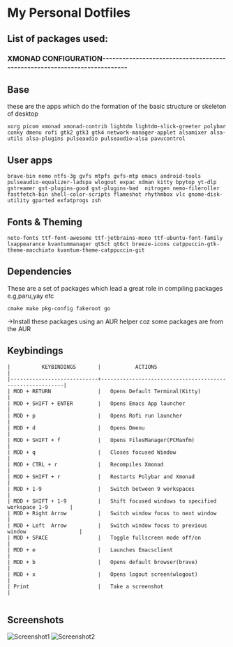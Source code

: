 # My Personal Dotfiles

## List of packages used:

### XMONAD CONFIGURATION-------------------------------------------------------------------------

Base
------
these are the apps which do the formation of the basic structure or skeleton of desktop

```
xorg picom xmonad xmonad-contrib lightdm lightdm-slick-greeter polybar conky dmenu rofi gtk2 gtk3 gtk4 network-manager-applet alsamixer alsa-utils alsa-plugins pulseaudio pulseaudio-alsa pavucontrol  
```

User apps
---------

```
brave-bin nemo ntfs-3g gvfs mtpfs gvfs-mtp emacs android-tools pulseaudio-equalizer-ladspa wlogout expac xdman kitty bpytop yt-dlp gstreamer gst-plugins-good gst-plugins-bad  nitrogen nemo-fileroller fastfetch-bin shell-color-scripts flameshot rhythmbox vlc gnome-disk-utility gparted exfatprogs zsh
```

Fonts & Theming
------
``` 
noto-fonts ttf-font-awesome ttf-jetbrains-mono ttf-ubuntu-font-family lxappearance kvantummanager qt5ct qt6ct breeze-icons catppuccin-gtk-theme-macchiato kvantum-theme-catppuccin-git
```

Dependencies
-----------
These are a set of packages which lead a great role in compiling packages e.g,paru,yay etc

``` 
cmake make pkg-config fakeroot go
  ```


->Install these packages using an AUR helper coz some packages are from the AUR

Keybindings
-----------
```
|          KEYBINDINGS       |           ACTIONS                                        |
|----------------------------+----------------------------------------------------------| 
| MOD + RETURN               |   Opens Default Terminal(Kitty)                          |
| MOD + SHIFT + ENTER        |   Opens Emacs App launcher                               |
| MOD + p                    |   Opens Rofi run launcher                                |
| MOD + d                    |   Opens Dmenu                                            |
| MOD + SHIFT + f            |   Opens FilesManager(PCManfm)                            |
| MOD + q                    |   Closes focused Window                                  |
| MOD + CTRL + r             |   Recompiles Xmonad                                      |
| MOD + SHIFT + r            |   Restarts Polybar and Xmonad                            |
| MOD + 1-9                  |   Switch between 9 workspaces                            |
| MOD + SHIFT + 1-9          |   Shift focused windows to specified workspace 1-9       |
| MOD + Right Arrow          |   Switch window focus to next window                     |
| MOD + Left  Arrow          |   Switch window focus to previous window                 |
| MOD + SPACE                |   Toggle fullscreen mode off/on                          |
| MOD + e                    |   Launches Emacsclient                                   |
| MOD + b                    |   Opens default browser(brave)                           |
| MOD + x                    |   Opens logout screen(wlogout)                           |
| Print                      |   Take a screenshot                                      |


```

Screenshots
-----------
![Screenshot1](https://raw.githubusercontent.com/s-rs/dotfiles/master/docs/desktop.png)
![Screenshot2](https://raw.githubusercontent.com/s-rs/dotfiles/master/docs/desktop2.png)














